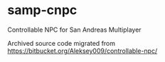 # samp-cnpc
Controllable NPC for San Andreas Multiplayer

Archived source code migrated from https://bitbucket.org/Aleksey009/controllable-npc/
